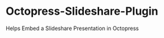 Octopress-Slideshare-Plugin
===========================

Helps Embed a Slideshare Presentation in Octopress
